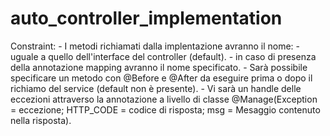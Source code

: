 # auto_controller_implementation
Constraint:
    - I metodi richiamati dalla implentazione avranno il nome:
        - uguale a quello dell'interface del controller (default).
        - in caso di presenza della annotazione mapping avranno il nome specificato.
    - Sarà possibile specificare un metodo con @Before e @After da eseguire prima o
      dopo il richiamo del service (default non è presente).
    - Vi sarà un handle delle eccezioni attraverso la annotazione a livello di classe
      @Manage(Exception = eccezione; HTTP_CODE = codice di risposta; msg = Mesaggio contenuto
      nella risposta).